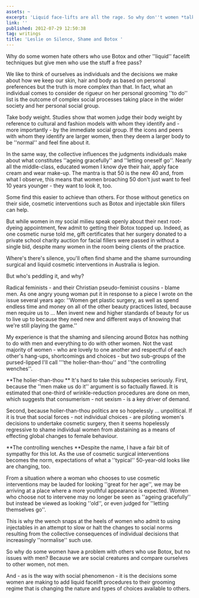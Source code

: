 ```yaml
---
assets: ~
excerpt: 'Liquid face-lifts are all the rage. So why don''t women *talk* about them? '
link: ''
published: 2012-07-29 12:50:38
tag: writings
title: 'Leslie on Silence, Shame and Botox '
---
```

Why do some women hate others who use Botox and other ''liquid'' facelift techniques but give men who use the stuff a free pass?

We like to think of ourselves as individuals and the decisions we make about how we keep our skin, hair and body as based on personal preferences but the truth is more complex than that. In fact, what an individual comes to consider de rigueur on her personal grooming ''to do'' list is the outcome of complex social processes taking place in the wider society and her personal social group.

Take body weight. Studies show that women judge their body weight by reference to cultural and fashion models with whom they identify and - more importantly - by the immediate social group. If the icons and peers with whom they identify are larger women, then they deem a larger body to be ''normal'' and feel fine about it.

In the same way, the collective influences the judgments individuals make about what constitutes ''ageing gracefully'' and ''letting oneself go''. Nearly all the middle-class, educated women I know dye their hair, apply face cream and wear make-up. The mantra is that 50 is the new 40 and, from what I observe, this means that women broaching 50 don't just want to feel 10 years younger - they want to look it, too.

Some find this easier to achieve than others. For those without genetics on their side, cosmetic interventions such as Botox and injectable skin fillers can help.

But while women in my social milieu speak openly about their next root-dyeing appointment, few admit to getting their Botox topped up. Indeed, as one cosmetic nurse told me, gift certificates that her surgery donated to a private school charity auction for facial fillers were passed in without a single bid, despite many women in the room being clients of the practice.

Where's there's silence, you'll often find shame and the shame surrounding surgical and liquid cosmetic interventions in Australia is legion.

But who's peddling it, and why?

Radical feminists - and their Christian pseudo-feminist cousins - blame men. As one angry young woman put it in response to a piece I wrote on the issue several years ago: ''Women get plastic surgery, as well as spend endless time and money on all of the other beauty practices listed, because men require us to … Men invent new and higher standards of beauty for us to live up to because they need new and different ways of knowing that we're still playing the game.''

My experience is that the shaming and silencing around Botox has nothing to do with men and everything to do with other women. Not the vast majority of women - who are lovely to one another and respectful of each other's hang-ups, shortcomings and choices - but two sub-groups of the pursed-lipped I'll call '''the holier-than-thou'' and ''the controlling wenches''.

**The holier-than-thou
**
It's hard to take this subspecies seriously. First, because the ''men make us do it'' argument is so factually flawed. It is estimated that one-third of wrinkle-reduction procedures are done on men, which suggests that consumerism - not sexism - is a key driver of demand.

Second, because holier-than-thou politics are so hopelessly … unpolitical. If it is true that social forces - not individual choices - are piloting women's decisions to undertake cosmetic surgery, then it seems hopelessly regressive to shame individual women from abstaining as a means of effecting global changes to female behaviour.

**The controlling wenches
**Despite the name, I have a fair bit of sympathy for this lot. As the use of cosmetic surgical interventions becomes the norm, expectations of what a ''typical'' 50-year-old looks like are changing, too.

From a situation where a woman who chooses to use cosmetic interventions may be lauded for looking ''great for her age'', we may be arriving at a place where a more youthful appearance is expected. Women who choose not to intervene may no longer be seen as ''ageing gracefully'' but instead be viewed as looking ''old'', or even judged for ''letting themselves go''.

This is why the wench snaps at the heels of women who admit to using injectables in an attempt to slow or halt the changes to social norms resulting from the collective consequences of individual decisions that increasingly ''normalise'' such use.

So why do some women have a problem with others who use Botox, but no issues with men? Because we are social creatures and compare ourselves to other women, not men.

And - as is the way with social phenomenon - it is the decisions some women are making to add liquid facelift procedures to their grooming regime that is changing the nature and types of choices available to others.